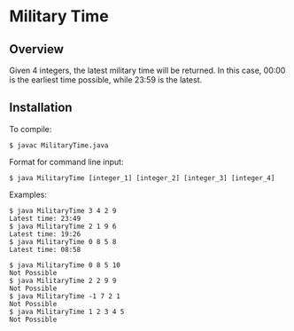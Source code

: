 # Military Time

## Overview
Given 4 integers, the latest military time will be returned. 
In this case, 00:00 is the earliest time possible, while 23:59 is the latest.

## Installation

To compile:

    $ javac MilitaryTime.java
    
Format for command line input:

    $ java MilitaryTime [integer_1] [integer_2] [integer_3] [integer_4]
    
Examples:

    $ java MilitaryTime 3 4 2 9
    Latest time: 23:49
    $ java MilitaryTime 2 1 9 6
    Latest time: 19:26
    $ java MilitaryTime 0 8 5 8
    Latest time: 08:58
    
    $ java MilitaryTime 0 8 5 10
    Not Possible
    $ java MilitaryTime 2 2 9 9
    Not Possible
    $ java MilitaryTime -1 7 2 1
    Not Possible
    $ java MilitaryTime 1 2 3 4 5
    Not Possible
    
    
